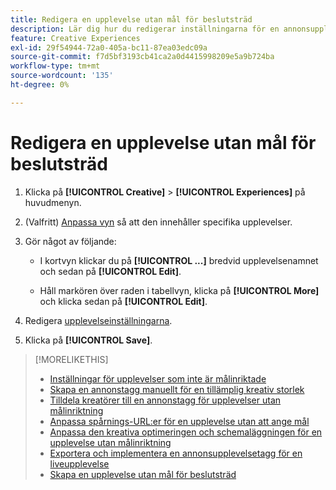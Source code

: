 ```yaml
---
title: Redigera en upplevelse utan mål för beslutsträd
description: Lär dig hur du redigerar inställningarna för en annonsupplevelse utan målinriktning.
feature: Creative Experiences
exl-id: 29f54944-72a0-405a-bc11-87ea03edc09a
source-git-commit: f7d5bf3193cb41ca2a0d4415998209e5a9b724ba
workflow-type: tm+mt
source-wordcount: '135'
ht-degree: 0%

---
```


# Redigera en upplevelse utan mål för beslutsträd

1. Klicka på **[!UICONTROL Creative]** > **[!UICONTROL Experiences]** på huvudmenyn.

1. (Valfritt) [Anpassa vyn](/help/creative/introduction/customize-data-views.md) så att den innehåller specifika upplevelser.

1. Gör något av följande:

   * I kortvyn klickar du på **[!UICONTROL ...]** bredvid upplevelsenamnet och sedan på **[!UICONTROL Edit]**.

   * Håll markören över raden i tabellvyn, klicka på **[!UICONTROL More]** och klicka sedan på **[!UICONTROL Edit]**.

1. Redigera [upplevelseinställningarna](experience-settings-no-targeting.md).

1. Klicka på **[!UICONTROL Save]**.

>[!MORELIKETHIS]
>
>* [Inställningar för upplevelser som inte är målinriktade](experience-settings-no-targeting.md)
>* [Skapa en annonstagg manuellt för en tillämplig kreativ storlek](/help/creative/experiences/experience-tag-create-manually.md)
>* [Tilldela kreatörer till en annonstagg för upplevelser utan målinriktning](experience-tag-assign-creatives.md)
>* [Anpassa spårnings-URL:er för en upplevelse utan att ange mål](/help/creative/experiences/experience-tracking-urls-no-targeting.md)
>* [Anpassa den kreativa optimeringen och schemaläggningen för en upplevelse utan målinriktning](/help/creative/experiences/experience-optimization-scheduling-no-targeting.md)
>* [Exportera och implementera en annonsupplevelsetagg för en liveupplevelse](/help/creative/experiences/experience-tag-export.md)
>* [Skapa en upplevelse utan mål för beslutsträd](experience-create-no-targeting.md)
